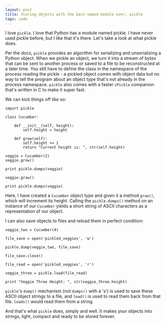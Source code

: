 ```yaml
---
layout: post
title: Storing objects with the best-named module ever, pickle
tags: code
---
```


I love `pickle`. I love that Python has a module named pickle. I have never used pickle before, but I like that it's there. Let's take a look at what pickle does.

Per the docs, `pickle` provides an algorithm for serializing and unserializing a Python object. When we pickle an object, we turn it into a stream of bytes that can be sent to another process or saved to a file to be reconstructed at a later time. You still have to define the class in the namespace of the process reading the pickle - a pickled object comes with object data but no way to tell the program about an object type that's not already in the process namespace. `pickle` also comes with a faster `cPickle` companion that's written in C to make it super fast. 

We can kick things off like so:

	import pickle

	class Cucumber:

		def __init__(self, height):
			self.height = height

		def grow(self):
			self.height += 1
			return "Current height is: ", str(self.height)

	veggie = Cucumber(2)
	veggie.grow()

	print pickle.dumps(veggie)

	veggie.grow()

	print pickle.dumps(veggie)

Here, I have created a `Cucumber` object type and given it a method `grow()`, which will increment its height. Calling the `pickle.dumps()` method on an instance of our `Cucumber` yields a short string of ASCII characters as a representation of our object. 

I can also save objects to files and reload them in perfect condition:

	veggie_two = Cucumber(4)

	file_save = open('pickled_veggies', 'w')

	pickle.dump(veggie_two, file_save)

	file_save.close()

	file_read = open('pickled_veggies', 'r')

	veggie_three = pickle.load(file_read)

	print "Veggie Three Height: ", str(veggie_three.height)

`pickle`'s `dump()` mechanism (not `dumps()` with a 's') is used to save these ASCII object strings to a file, and `load()` is used to read them back from that file. `loads()` would read them from a string. 

And that's what `pickle` does, simply and well. It makes your objects into strings, light, compact and ready to be stored forever. 